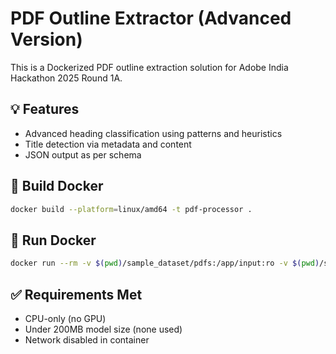 # PDF Outline Extractor (Advanced Version)

This is a Dockerized PDF outline extraction solution for Adobe India Hackathon 2025 Round 1A.

## 💡 Features
- Advanced heading classification using patterns and heuristics
- Title detection via metadata and content
- JSON output as per schema

## 🐳 Build Docker

```bash
docker build --platform=linux/amd64 -t pdf-processor .
```

## 🚀 Run Docker

```bash
docker run --rm -v $(pwd)/sample_dataset/pdfs:/app/input:ro -v $(pwd)/sample_dataset/outputs:/app/output --network none pdf-processor
```

## ✅ Requirements Met
- CPU-only (no GPU)
- Under 200MB model size (none used)
- Network disabled in container
